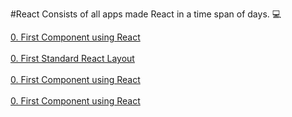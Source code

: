 #React 
Consists of all apps made React in a time span of days. 💻

<a href="0.First_Component" target="_blank">0. First Component using React</a></br></br>
<a href="1.stadard_react_layout" target="_blank">0. First Standard React Layout</a></br></br>
<a href="0.First_Component" target="_blank">0. First Component using React</a></br></br>
<a href="0.First_Component" target="_blank">0. First Component using React</a></br></br>

